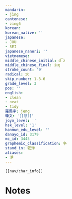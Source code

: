 ```yaml
---
mandarin:
- jìng
cantonese:
- zing6
korean:
korean_native: ''
japanese:
- JOU
- SEI
japanese_nanori: ''
vietnamese:
middle_chinese_initial: d͡z
middle_chinese_final: iᴇŋ
stroke_count: '9'
radical: 水
skip_number: 1-3-6
grade_level: 3
pos: ''
english:
- clean
- neat
- tidy
羅馬字: jeng
韓文: '[[정]]'
joyo_level: ''
hsk_level: '1'
hanmun_edu_level: ''
danayo_id: 3179
mc_id: 3445
graphemic_classification: 争
stand_in: 乾淨
aliases:
- 淨
---
```

```meta-bind-embed
[[nav/char_info]]
```

# Notes
